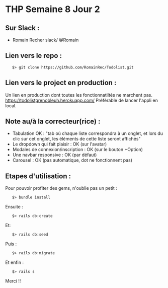 # THP Semaine 8 Jour 2

## Sur Slack :

* Romain Recher     slack/  @Romain 

## Lien vers le repo :

```
   $> git clone https://github.com/RomainRec/Todolist.git
```
              
## Lien vers le project en production :

Un lien en production dont toutes les fonctionnatiltés ne marchent pas. 
https://todolistgrenobleuh.herokuapp.com/
Préférable de lancer l'appli en local.


## Note au/à la correcteur(rice) :
- Tabulation OK :  "tab où chaque liste correspondra à un onglet, et lors du clic sur cet onglet, les éléments de cette liste seront affichés"
- Le dropdown qui fait plaisir : OK (sur l'avatar)
- Modales de connexion/inscription : OK (sur le bouton +Option)
- Une navbar responsive : OK (par défaut)
- Carousel : OK (pas automatique, dot ne fonctionnent pas)


## Etapes d'utilisation :

Pour pouvoir profiter des gems, n'oublie pas un petit :
```
   $> bundle install
```

Ensuite : 
```
   $> rails db:create
```

Et: 
```
   $> rails db:seed
```

Puis : 
```
   $> rails db:migrate
```

Et enfin  : 
```
   $> rails s
```

Merci !!
